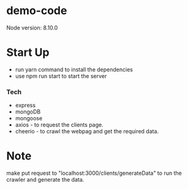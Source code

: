 # demo-code
Node version: 8.10.0

# Start Up
 - run yarn command to install the dependencies
 - use npm run start to start the server

### Tech
* express
* mongoDB
* mongoose
* axios - to request the clients page.
* cheerio - to crawl the webpag and get the required data.

# Note
make put request to "localhost:3000/clients/generateData" to run the crawler and generate the data.
